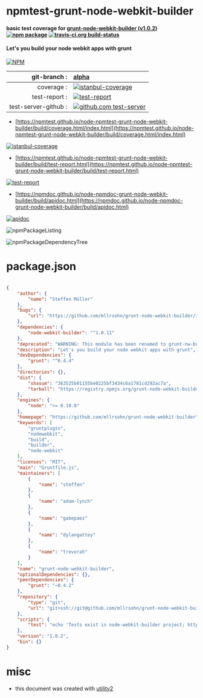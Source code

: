 # npmtest-grunt-node-webkit-builder

#### basic test coverage for  [grunt-node-webkit-builder (v1.0.2)](https://github.com/mllrsohn/grunt-node-webkit-builder)  [![npm package](https://img.shields.io/npm/v/npmtest-grunt-node-webkit-builder.svg?style=flat-square)](https://www.npmjs.org/package/npmtest-grunt-node-webkit-builder) [![travis-ci.org build-status](https://api.travis-ci.org/npmtest/node-npmtest-grunt-node-webkit-builder.svg)](https://travis-ci.org/npmtest/node-npmtest-grunt-node-webkit-builder)

#### Let's you build your node webkit apps with grunt

[![NPM](https://nodei.co/npm/grunt-node-webkit-builder.png?downloads=true&downloadRank=true&stars=true)](https://www.npmjs.com/package/grunt-node-webkit-builder)

| git-branch : | [alpha](https://github.com/npmtest/node-npmtest-grunt-node-webkit-builder/tree/alpha)|
|--:|:--|
| coverage : | [![istanbul-coverage](https://npmtest.github.io/node-npmtest-grunt-node-webkit-builder/build/coverage.badge.svg)](https://npmtest.github.io/node-npmtest-grunt-node-webkit-builder/build/coverage.html/index.html)|
| test-report : | [![test-report](https://npmtest.github.io/node-npmtest-grunt-node-webkit-builder/build/test-report.badge.svg)](https://npmtest.github.io/node-npmtest-grunt-node-webkit-builder/build/test-report.html)|
| test-server-github : | [![github.com test-server](https://npmtest.github.io/node-npmtest-grunt-node-webkit-builder/GitHub-Mark-32px.png)](https://npmtest.github.io/node-npmtest-grunt-node-webkit-builder/build/app/index.html) | | build-artifacts : | [![build-artifacts](https://npmtest.github.io/node-npmtest-grunt-node-webkit-builder/glyphicons_144_folder_open.png)](https://github.com/npmtest/node-npmtest-grunt-node-webkit-builder/tree/gh-pages/build)|

- [https://npmtest.github.io/node-npmtest-grunt-node-webkit-builder/build/coverage.html/index.html](https://npmtest.github.io/node-npmtest-grunt-node-webkit-builder/build/coverage.html/index.html)

[![istanbul-coverage](https://npmtest.github.io/node-npmtest-grunt-node-webkit-builder/build/screenCapture.buildCi.browser.%252Ftmp%252Fbuild%252Fcoverage.lib.html.png)](https://npmtest.github.io/node-npmtest-grunt-node-webkit-builder/build/coverage.html/index.html)

- [https://npmtest.github.io/node-npmtest-grunt-node-webkit-builder/build/test-report.html](https://npmtest.github.io/node-npmtest-grunt-node-webkit-builder/build/test-report.html)

[![test-report](https://npmtest.github.io/node-npmtest-grunt-node-webkit-builder/build/screenCapture.buildCi.browser.%252Ftmp%252Fbuild%252Ftest-report.html.png)](https://npmtest.github.io/node-npmtest-grunt-node-webkit-builder/build/test-report.html)

- [https://npmdoc.github.io/node-npmdoc-grunt-node-webkit-builder/build/apidoc.html](https://npmdoc.github.io/node-npmdoc-grunt-node-webkit-builder/build/apidoc.html)

[![apidoc](https://npmdoc.github.io/node-npmdoc-grunt-node-webkit-builder/build/screenCapture.buildCi.browser.%252Ftmp%252Fbuild%252Fapidoc.html.png)](https://npmdoc.github.io/node-npmdoc-grunt-node-webkit-builder/build/apidoc.html)

![npmPackageListing](https://npmtest.github.io/node-npmtest-grunt-node-webkit-builder/build/screenCapture.npmPackageListing.svg)

![npmPackageDependencyTree](https://npmtest.github.io/node-npmtest-grunt-node-webkit-builder/build/screenCapture.npmPackageDependencyTree.svg)



# package.json

```json

{
    "author": {
        "name": "Steffen Müller"
    },
    "bugs": {
        "url": "https://github.com/mllrsohn/grunt-node-webkit-builder/issues"
    },
    "dependencies": {
        "node-webkit-builder": "^1.0.11"
    },
    "deprecated": "WARNING: This module has been renamed to grunt-nw-builder. Install using grunt-nw-builder instead, grunt-node-webkit-builder will no longer be updated.",
    "description": "Let's you build your node webkit apps with grunt",
    "devDependencies": {
        "grunt": "^0.4.4"
    },
    "directories": {},
    "dist": {
        "shasum": "363525b01155be0225bf3434c6a1781cd292ac7a",
        "tarball": "https://registry.npmjs.org/grunt-node-webkit-builder/-/grunt-node-webkit-builder-1.0.2.tgz"
    },
    "engines": {
        "node": ">= 0.10.0"
    },
    "homepage": "https://github.com/mllrsohn/grunt-node-webkit-builder",
    "keywords": [
        "gruntplugin",
        "nodewebkit",
        "build",
        "builder",
        "node-webkit"
    ],
    "licenses": "MIT",
    "main": "Gruntfile.js",
    "maintainers": [
        {
            "name": "steffen"
        },
        {
            "name": "adam-lynch"
        },
        {
            "name": "gabepaez"
        },
        {
            "name": "dylangattey"
        },
        {
            "name": "trevorah"
        }
    ],
    "name": "grunt-node-webkit-builder",
    "optionalDependencies": {},
    "peerDependencies": {
        "grunt": "~0.4.2"
    },
    "repository": {
        "type": "git",
        "url": "git+ssh://git@github.com/mllrsohn/grunt-node-webkit-builder.git"
    },
    "scripts": {
        "test": "echo 'Tests exist in node-webkit-builder project; http://github.com/mllrsohn/node-webkit-builder'"
    },
    "version": "1.0.2",
    "bin": {}
}
```



# misc
- this document was created with [utility2](https://github.com/kaizhu256/node-utility2)
